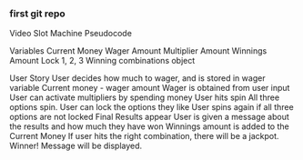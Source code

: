 ### first git repo



Video Slot Machine Pseudocode

Variables
Current Money
Wager Amount
Multiplier Amount
Winnings Amount
Lock 1, 2, 3
Winning combinations object

User Story
User decides how much to wager, and is stored in wager variable
Current money - wager amount
Wager is obtained from user input
User can activate multipliers by spending money
User hits spin
All three options spin.
User can lock the options they like
User spins again if all three options are not locked
Final Results appear
User is given a message about the results and how much they have won
Winnings amount is added to the Current Money
If user hits the right combination, there will be a jackpot.
Winner! Message will be displayed.
